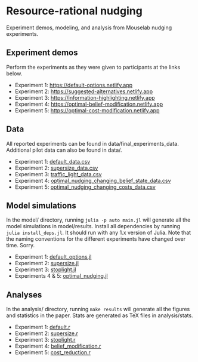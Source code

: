 # Resource-rational nudging

Experiment demos, modeling, and analysis from Mouselab nudging experiments.

## Experiment demos

Perform the experiments as they were given to participants at the links below.

* Experiment 1: https://default-options.netlify.app
* Experiment 2: https://suggested-alternatives.netlify.app
* Experiment 3: https://information-highlighting.netlify.app
* Experiment 4: https://optimal-belief-modification.netlify.app
* Experiment 5: https://optimal-cost-modification.netlify.app

## Data

All reported experiments can be found in data/final_experiments_data. Additional pilot data can also be found in data/.

* Experiment 1: [default_data.csv](data/final_experiments_data/default_data.csv)
* Experiment 2: [supersize_data.csv](data/final_experiments_data/supersize_data.csv)
* Experiment 3: [traffic_light_data.csv](data/final_experiments_data/traffic_light_data.csv)
* Experiment 4: [optimal_nudging_changing_belief_state_data.csv](data/final_experiments_data/optimal_nudging_changing_belief_state_data.csv)
* Experiment 5: [optimal_nudging_changing_costs_data.csv](data/final_experiments_data/optimal_nudging_changing_costs_data.csv)

## Model simulations

In the model/ directory, running `julia -p auto main.jl` will generate all the model simulations in model/results. 
Install all dependencies by running `julia install_deps.jl`.
It should run with any 1.x version of Julia.
Note that the naming conventions for the different experiments have changed over time. Sorry.

* Experiment 1: [default_options.jl](model/default_options.jl)
* Experiment 2: [supersize.jl](model/supersize.jl)
* Experiment 3: [stoplight.jl](model/stoplight.jl)
* Experiments 4 & 5: [optimal_nudging.jl](model/optimal_nudging.jl)

## Analyses

In the analysis/ directory, running `make results` will generate all the figures and statistics in the paper. Stats are generated as TeX files in analysis/stats.

* Experiment 1: [default.r](analysis/default.r)
* Experiment 2: [supersize.r](analysis/supersize.r)
* Experiment 3: [stoplight.r](analysis/stoplight.r)
* Experiment 4: [belief_modification.r](analysis/belief_modification.r)
* Experiment 5: [cost_reduction.r](analysis/cost_reduction.r)
